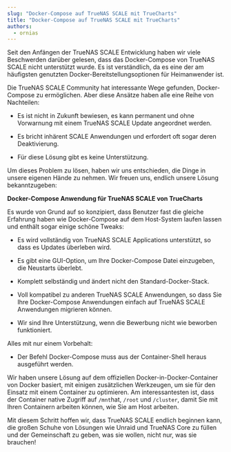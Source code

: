 ```yaml
---
slug: "Docker-Compose auf TrueNAS SCALE mit TrueCharts"
title: "Docker-Compose auf TrueNAS SCALE mit TrueCharts"
authors:
  - ornias
---
```


Seit den Anfängen der TrueNAS SCALE Entwicklung haben wir viele Beschwerden darüber gelesen, dass das Docker-Compose von TrueNAS SCALE nicht unterstützt wurde. Es ist verständlich, da es eine der am häufigsten genutzten Docker-Bereitstellungsoptionen für Heimanwender ist.

Die TrueNAS SCALE Community hat interessante Wege gefunden, Docker-Compose zu ermöglichen. Aber diese Ansätze haben alle eine Reihe von Nachteilen:

- Es ist nicht in Zukunft bewiesen, es kann permanent und ohne Vorwarnung mit einem TrueNAS SCALE Update angeordnet werden.

- Es bricht inhärent SCALE Anwendungen und erfordert oft sogar deren Deaktivierung.

- Für diese Lösung gibt es keine Unterstützung.

Um dieses Problem zu lösen, haben wir uns entschieden, die Dinge in unsere eigenen Hände zu nehmen. Wir freuen uns, endlich unsere Lösung bekanntzugeben:

**Docker-Compose Anwendung für TrueNAS SCALE von TrueCharts**

Es wurde von Grund auf so konzipiert, dass Benutzer fast die gleiche Erfahrung haben wie Docker-Compose auf dem Host-System laufen lassen und enthält sogar einige schöne Tweaks:

- Es wird vollständig von TrueNAS SCALE Applications unterstützt, so dass es Updates überleben wird.

- Es gibt eine GUI-Option, um Ihre Docker-Compose Datei einzugeben, die Neustarts überlebt.

- Komplett selbständig und ändert nicht den Standard-Docker-Stack.

- Voll kompatibel zu anderen TrueNAS SCALE Anwendungen, so dass Sie Ihre Docker-Compose Anwendungen einfach auf TrueNAS SCALE Anwendungen migrieren können.

- Wir sind Ihre Unterstützung, wenn die Bewerbung nicht wie beworben funktioniert.

Alles mit nur einem Vorbehalt:

- Der Befehl Docker-Compose muss aus der Container-Shell heraus ausgeführt werden.

Wir haben unsere Lösung auf dem offiziellen Docker-in-Docker-Container von Docker basiert, mit einigen zusätzlichen Werkzeugen, um sie für den Einsatz mit einem Container zu optimieren. Am interessantesten ist, dass der Container native Zugriff auf `/mnt`hat, `/root` und `/cluster`, damit Sie mit Ihren Containern arbeiten können, wie Sie am Host arbeiten.

Mit diesem Schritt hoffen wir, dass TrueNAS SCALE endlich beginnen kann, die großen Schuhe von Lösungen wie Unraid und TrueNAS Core zu füllen und der Gemeinschaft zu geben, was sie wollen, nicht nur, was sie brauchen!
